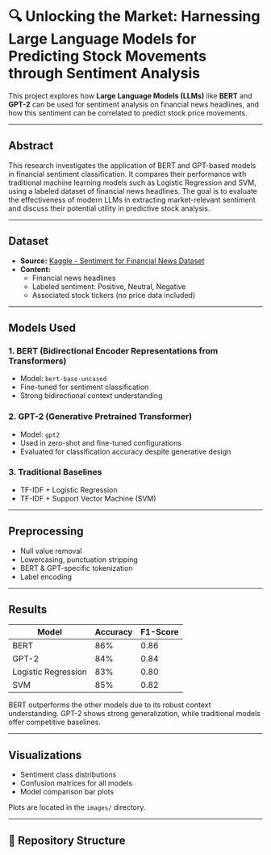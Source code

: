 # 🔍 Unlocking the Market: Harnessing Large Language Models for Predicting Stock Movements through Sentiment Analysis

This project explores how **Large Language Models (LLMs)** like **BERT** and **GPT-2** can be used for sentiment analysis on financial news headlines, and how this sentiment can be correlated to predict stock price movements.

---

##  Abstract

This research investigates the application of BERT and GPT-based models in financial sentiment classification. It compares their performance with traditional machine learning models such as Logistic Regression and SVM, using a labeled dataset of financial news headlines. The goal is to evaluate the effectiveness of modern LLMs in extracting market-relevant sentiment and discuss their potential utility in predictive stock analysis.

---

##  Dataset

- **Source:** [Kaggle - Sentiment for Financial News Dataset](https://www.kaggle.com/datasets/waseemalastal/sentiment-for-financial-news-dataset)
- **Content:**
  - Financial news headlines
  - Labeled sentiment: Positive, Neutral, Negative
  - Associated stock tickers (no price data included)

---

##  Models Used

### 1. BERT (Bidirectional Encoder Representations from Transformers)
- Model: `bert-base-uncased`
- Fine-tuned for sentiment classification
- Strong bidirectional context understanding

### 2. GPT-2 (Generative Pretrained Transformer)
- Model: `gpt2`
- Used in zero-shot and fine-tuned configurations
- Evaluated for classification accuracy despite generative design

### 3. Traditional Baselines
- TF-IDF + Logistic Regression
- TF-IDF + Support Vector Machine (SVM)

---

##  Preprocessing

- Null value removal
- Lowercasing, punctuation stripping
- BERT & GPT-specific tokenization
- Label encoding

---

## Results

| Model                | Accuracy | F1-Score |
|---------------------|----------|----------|
| BERT                | 86%      | 0.86     |
| GPT-2               | 84%      | 0.84     |
| Logistic Regression | 83%      | 0.80     |
| SVM                 | 85%      | 0.82     |

BERT outperforms the other models due to its robust context understanding. GPT-2 shows strong generalization, while traditional models offer competitive baselines.

---

## Visualizations

- Sentiment class distributions
- Confusion matrices for all models
- Model comparison bar plots

Plots are located in the `images/` directory.

---

## 📁 Repository Structure

